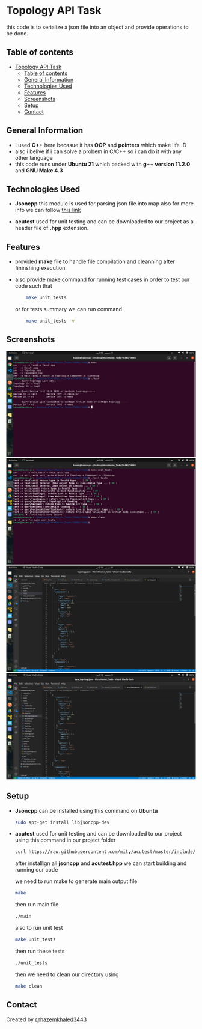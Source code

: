 # Topology API Task

this code is to serialize a json file into an object and provide operations to be done.

## Table of contents

- [Topology API Task](#topology-api-task)
  - [Table of contents](#table-of-contents)
  - [General Information](#general-information)
  - [Technologies Used](#technologies-used)
  - [Features](#features)
  - [Screenshots](#screenshots)
  - [Setup](#setup)
  - [Contact](#contact)

## General Information

- I used **C++** here becasue it has **OOP** and **pointers** which make life :D
- also i belive if i can solve a probem in C/C++ so i can do it with any other language
- this code runs under **Ubuntu 21** which packed with **g++ version 11.2.0** and **GNU Make 4.3**
<!-- - also it is a statically type language so i can make use of it with functional programming codes -->

## Technologies Used

- **Jsoncpp** this module is used for parsing json file into map also for more info we can follow [this link](https://linux.tips/programming/how-to-install-and-use-json-cpp-library-on-ubuntu-linux-os)

- **acutest** used for unit testing and can be downloaded to our project as a header file of **.hpp** extension.

## Features

- provided **make** file to handle file compilation and cleanning after fininshing execution
- also provide make command for running test cases in order to test our code such that

    ```BASH
        make unit_tests
    ```

    or for tests summary we can run command

    ```BASH
        make unit_tests -v
    ```

## Screenshots

![Running main script](./screenShots/Image1.png)
![Running unit tests](./screenShots/Image2.png)
![source Topology Json File](./screenShots/Image3.png)
![Generated new_topology Json File](./screenShots/Image4.png)

## Setup

- **Jsoncpp**
  can be installed using this command on **Ubuntu**

  ```BASH
  sudo apt-get install libjsoncpp-dev
  ```

- **acutest**
  used for unit testing and can be downloaded to our project using this command in our project folder

  ```BASH
  curl https://raw.githubusercontent.com/mity/acutest/master/include/acutest.h > acutest.hpp
  ```

  after installign all **jsoncpp** and **acutest.hpp** we can start building and running our code

  we need to run make to generate main output file

  ```BASH
  make
  ```

  then run main file

  ```BASH
  ./main
  ```

  also to run unit test

  ```BASH
  make unit_tests
  ```

  then run these tests

  ```BASH
  ./unit_tests
  ```

  then we need to clean our directory using

  ```BASH
  make clean
  ```

## Contact

Created by [@hazemkhaled3443](https://www.linkedin.com/in/hazem-khaled-90898315a/)
